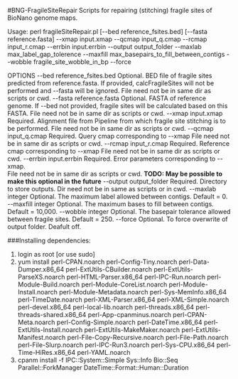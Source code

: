 #BNG-FragileSiteRepair
Scripts for repairing (stitching) fragile sites of BioNano genome maps. 

Usage: perl fragileSiteRepair.pl [--bed reference_fsites.bed] [--fasta reference.fasta] --xmap input.xmap --qcmap input_q.cmap --rcmap input_r.cmap --errbin input.errbin --output output_folder --maxlab max_label_gap_tolerence --maxfill max_basepairs_to_fill_between_contigs --wobble fragile_site_wobble_in_bp --force 

OPTIONS
	--bed reference_fsites.bed
			Optional. BED file of fragile sites predicted from reference.fasta. 
			If provided, calcFragileSites will not be performed and --fasta will be ignored. 
			File need not be in same dir as scripts or cwd. 
	--fasta reference.fasta
			Optional. FASTA of reference genome. If --bed not provided, fragile sites 
			will be calculated based on this FASTA. 
			File need not be in same dir as scripts or cwd. 
	--xmap input.xmap
			Required. Alignment file from Pipeline from which fragile site stitching is 
			to be performed. 
			File need not be in same dir as scripts or cwd. 
	--qcmap input_q.cmap
			Required. Query cmap corresponding to --xmap
			File need not be in same dir as scripts or cwd. 
	--rcmap input_r.cmap
			Required. Reference cmap corresponding to --xmap
			File need not be in same dir as scripts or cwd. 
	--errbin input.errbin
			Required. Error parameters corresponding to --xmap.  
			File need not be in same dir as scripts or cwd. 
			**TODO:  May be possible to make this optional in the future**
	--output output_folder
			Required.  Directory to store outputs. 
			Dir need not be in same as scripts or in cwd. 
	--maxlab integer
			Optional. The maximum label allowed between contigs. Default = 0.
	--maxfill integer
			Optional. The maximum bases to fill between contigs. Default = 10,000. 
	--wobble integer
			Optional. The basepair tolerance allowed between fragile sites. Default = 250. 
	--force 
			Optional. To force overwrite of output folder. Deafult off. 


###Installing dependencies:
1. login as root [or use sudo]
2. yum install perl-CPAN.noarch perl-Config-Tiny.noarch perl-Data-Dumper.x86_64 perl-ExtUtils-CBuilder.noarch perl-ExtUtils-ParseXS.noarch perl-HTML-Parser.x86_64 perl-IPC-Run.noarch perl-Module-Build.noarch perl-Module-CoreList.noarch perl-Module-Install.noarch perl-Module-Metadata.noarch perl-Sys-MemInfo.x86_64 perl-TimeDate.noarch perl-XML-Parser.x86_64 perl-XML-Simple.noarch perl-devel.x86_64 perl-local-lib.noarch perl-threads.x86_64 perl-threads-shared.x86_64 perl-App-cpanminus.noarch perl-CPAN-Meta.noarch perl-Config-Simple.noarch perl-DateTime.x86_64 perl-ExtUtils-Install.noarch perl-ExtUtils-MakeMaker.noarch perl-ExtUtils-Manifest.noarch perl-File-Copy-Recursive.noarch perl-File-Path.noarch perl-File-Slurp.noarch perl-IPC-Run3.noarch perl-Sys-CPU.x86_64 perl-Time-HiRes.x86_64 perl-YAML.noarch
3. cpanm install -f IPC::System::Simple Sys::Info Bio::Seq Parallel::ForkManager DateTime::Format::Human::Duration
